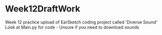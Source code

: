 # Week12DraftWork
Week 12 practice upload of EarSketch coding project called 'Diverse Sound'
Look at Main.py for code - Unsure if you need to download sounds
